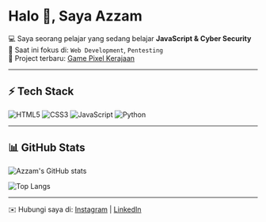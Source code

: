 # Halo 👋, Saya Azzam

💻 Saya seorang pelajar yang sedang belajar **JavaScript & Cyber Security**  
🌱 Saat ini fokus di: `Web Development`, `Pentesting`  
🚀 Project terbaru: [Game Pixel Kerajaan](https://github.com/username/project)

---

## ⚡ Tech Stack
![HTML5](https://img.shields.io/badge/-HTML5-orange?logo=html5&logoColor=white&style=flat)
![CSS3](https://img.shields.io/badge/-CSS3-blue?logo=css3&logoColor=white&style=flat)
![JavaScript](https://img.shields.io/badge/-JavaScript-yellow?logo=javascript&logoColor=black&style=flat)
![Python](https://img.shields.io/badge/-Python-blue?logo=python&logoColor=white&style=flat)

---

## 📊 GitHub Stats
![Azzam's GitHub stats](https://github-readme-stats.vercel.app/api?username=azzamaidil&show_icons=true&theme=tokyonight)

![Top Langs](https://github-readme-stats.vercel.app/api/top-langs/?username=azzamaidil&layout=compact&theme=tokyonight)

---
✉️ Hubungi saya di: [Instagram](https://instagram.com/username) | [LinkedIn](https://linkedin.com/in/username)


